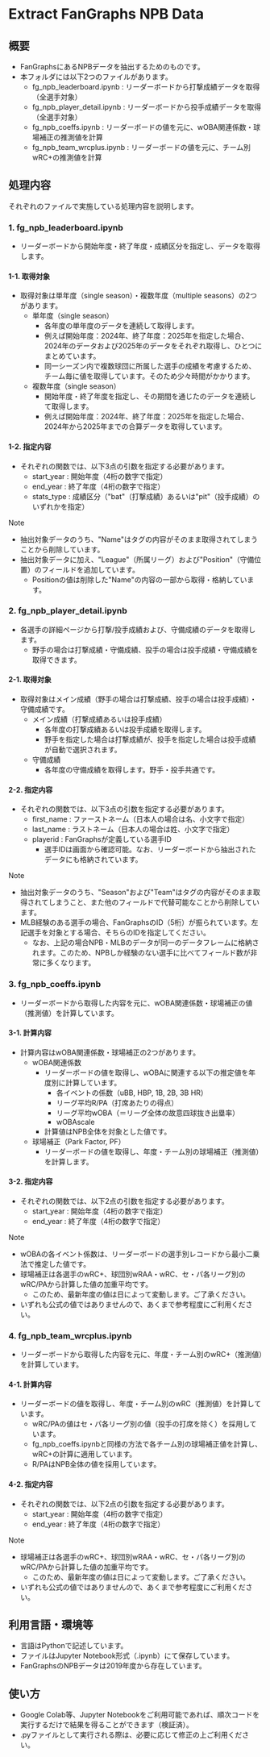 # Extract FanGraphs NPB Data

## 概要
- FanGraphsにあるNPBデータを抽出するためのものです。
- 本フォルダには以下2つのファイルがあります。
    - fg_npb_leaderboard.ipynb : リーダーボードから打撃成績データを取得（全選手対象）
    - fg_npb_player_detail.ipynb : リーダーボードから投手成績データを取得（全選手対象）
    - fg_npb_coeffs.ipynb : リーダーボードの値を元に、wOBA関連係数・球場補正の推測値を計算
    - fg_npb_team_wrcplus.ipynb : リーダーボードの値を元に、チーム別wRC+の推測値を計算

## 処理内容
それぞれのファイルで実施している処理内容を説明します。
### 1. fg_npb_leaderboard.ipynb
- リーダーボードから開始年度・終了年度・成績区分を指定し、データを取得します。
#### 1-1. 取得対象
- 取得対象は単年度（single season）・複数年度（multiple seasons）の2つがあります。
    - 単年度（single season）
        - 各年度の単年度のデータを連続して取得します。
        - 例えば開始年度：2024年、終了年度：2025年を指定した場合、2024年のデータおよび2025年のデータをそれぞれ取得し、ひとつにまとめています。
        - 同一シーズン内で複数球団に所属した選手の成績を考慮するため、チーム毎に値を取得しています。そのため少々時間がかかります。
    - 複数年度（single season）
        - 開始年度・終了年度を指定し、その期間を通じたのデータを連続して取得します。
        - 例えば開始年度：2024年、終了年度：2025年を指定した場合、2024年から2025年までの合算データを取得しています。
#### 1-2. 指定内容
- それぞれの関数では、以下3点の引数を指定する必要があります。
    - start_year : 開始年度（4桁の数字で指定）
    - end_year : 終了年度（4桁の数字で指定）
    - stats_type : 成績区分（"bat"（打撃成績）あるいは"pit"（投手成績）のいずれかを指定）
> [!NOTE]  
> - 抽出対象データのうち、"Name"はタグの内容がそのまま取得されてしまうことから削除しています。
> - 抽出対象データに加え、"League"（所属リーグ）および"Position"（守備位置）のフィールドを追加しています。
>   - Positionの値は削除した"Name"の内容の一部から取得・格納しています。

### 2. fg_npb_player_detail.ipynb
- 各選手の詳細ページから打撃/投手成績および、守備成績のデータを取得します。
    - 野手の場合は打撃成績・守備成績、投手の場合は投手成績・守備成績を取得できます。

#### 2-1. 取得対象
- 取得対象はメイン成績（野手の場合は打撃成績、投手の場合は投手成績）・守備成績です。
    - メイン成績（打撃成績あるいは投手成績）
        - 各年度の打撃成績あるいは投手成績を取得します。
        - 野手を指定した場合は打撃成績が、投手を指定した場合は投手成績が自動で選択されます。
    - 守備成績
        - 各年度の守備成績を取得します。野手・投手共通です。
#### 2-2. 指定内容
- それぞれの関数では、以下3点の引数を指定する必要があります。
    - first_name : ファーストネーム（日本人の場合は名、小文字で指定）
    - last_name : ラストネーム（日本人の場合は姓、小文字で指定）
    - playerid : FanGraphsが定義している選手ID
        - 選手IDは画面から確認可能。なお、リーダーボードから抽出されたデータにも格納されています。
> [!NOTE]  
> - 抽出対象データのうち、"Season"および"Team"はタグの内容がそのまま取得されてしまうこと、また他のフィールドで代替可能なことから削除しています。
> - MLB経験のある選手の場合、FanGraphsのID（5桁）が振られています。左記選手を対象とする場合、そちらのIDを指定してください。
>   - なお、上記の場合NPB・MLBのデータが同一のデータフレームに格納されます。このため、NPBしか経験のない選手に比べてフィールド数が非常に多くなります。

### 3. fg_npb_coeffs.ipynb
- リーダーボードから取得した内容を元に、wOBA関連係数・球場補正の値（推測値）を計算しています。

#### 3-1. 計算内容
- 計算内容はwOBA関連係数・球場補正の2つがあります。
    - wOBA関連係数
        - リーダーボードの値を取得し、wOBAに関連する以下の推定値を年度別に計算しています。
            - 各イベントの係数（uBB, HBP, 1B, 2B, 3B HR）
            - リーグ平均R/PA（打席あたりの得点）
            - リーグ平均wOBA（＝リーグ全体の故意四球抜き出塁率）
            - wOBAscale
        - 計算値はNPB全体を対象とした値です。
    - 球場補正（Park Factor, PF）
        - リーダーボードの値を取得し、年度・チーム別の球場補正（推測値）を計算します。
#### 3-2. 指定内容
- それぞれの関数では、以下2点の引数を指定する必要があります。
    - start_year : 開始年度（4桁の数字で指定）
    - end_year : 終了年度（4桁の数字で指定）

> [!NOTE]  
> - wOBAの各イベント係数は、リーダーボードの選手別レコードから最小二乗法で推定した値です。
> - 球場補正は各選手のwRC+、球団別wRAA・wRC、セ・パ各リーグ別のwRC/PAから計算した値の加重平均です。
>   - このため、最新年度の値は日によって変動します。ご了承ください。
> - いずれも公式の値ではありませんので、あくまで参考程度にご利用ください。

### 4. fg_npb_team_wrcplus.ipynb
- リーダーボードから取得した内容を元に、年度・チーム別のwRC+（推測値）を計算しています。

#### 4-1. 計算内容
- リーダーボードの値を取得し、年度・チーム別のwRC（推測値）を計算しています。
    - wRC/PAの値はセ・パ各リーグ別の値（投手の打席を除く）を採用しています。
    - fg_npb_coeffs.ipynbと同様の方法で各チーム別の球場補正値を計算し、wRC+の計算に適用しています。
    - R/PAはNPB全体の値を採用しています。
#### 4-2. 指定内容
- それぞれの関数では、以下2点の引数を指定する必要があります。
    - start_year : 開始年度（4桁の数字で指定）
    - end_year : 終了年度（4桁の数字で指定）

> [!NOTE]  
> - 球場補正は各選手のwRC+、球団別wRAA・wRC、セ・パ各リーグ別のwRC/PAから計算した値の加重平均です。
>   - このため、最新年度の値は日によって変動します。ご了承ください。
> - いずれも公式の値ではありませんので、あくまで参考程度にご利用ください。

## 利用言語・環境等
- 言語はPythonで記述しています。
- ファイルはJupyter Notebook形式（.ipynb）にて保存しています。
- FanGraphsのNPBデータは2019年度から存在しています。

## 使い方
- Google Colab等、Jupyter Notebookをご利用可能であれば、順次コードを実行するだけで結果を得ることができます（検証済）。
- .pyファイルとして実行される際は、必要に応じて修正の上ご利用ください。